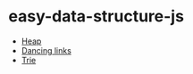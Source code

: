 # easy-data-structure-js

- [Heap](./packages/heap/README.md)
- [Dancing links](./packages/dancing-links/README.md)
- [Trie](./packages/trie/README.md)
